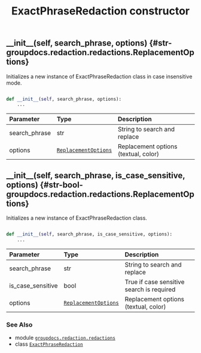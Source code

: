 ﻿---
title: ExactPhraseRedaction constructor
second_title: GroupDocs.Redaction for Python via .NET API References
description: 
type: docs
weight: 10
url: /python-net/groupdocs.redaction.redactions/exactphraseredaction/__init__/
is_root: false
---

## \_\_init\_\_(self, search_phrase, options) {#str-groupdocs.redaction.redactions.ReplacementOptions}

Initializes a new instance of ExactPhraseRedaction class in case insensitive mode.



```python

def __init__(self, search_phrase, options):
    ...
```


| Parameter | Type | Description |
| :- | :- | :- |
| search_phrase | str | String to search and replace |
| options | [`ReplacementOptions`](/redaction/python-net/groupdocs.redaction.redactions/replacementoptions) | Replacement options (textual, color) |


## \_\_init\_\_(self, search_phrase, is_case_sensitive, options) {#str-bool-groupdocs.redaction.redactions.ReplacementOptions}

Initializes a new instance of ExactPhraseRedaction class.



```python

def __init__(self, search_phrase, is_case_sensitive, options):
    ...
```


| Parameter | Type | Description |
| :- | :- | :- |
| search_phrase | str | String to search and replace |
| is_case_sensitive | bool | True if case sensitive search is required |
| options | [`ReplacementOptions`](/redaction/python-net/groupdocs.redaction.redactions/replacementoptions) | Replacement options (textual, color) |



### See Also
* module [`groupdocs.redaction.redactions`](../../)
* class [`ExactPhraseRedaction`](/redaction/python-net/groupdocs.redaction.redactions/exactphraseredaction)
